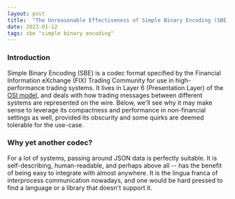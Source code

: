```yaml
---
layout: post
title:  "The Unreasonable Effectiveness of Simple Binary Encoding (SBE)"
date: 2023-01-12
tags: sbe "simple binary encoding"
---
```


### Introduction
Simple Binary Encoding (SBE) is a codec format specified by the Financial 
Information eXchange (FIX) Trading Community for use in high-performance trading systems. 
It lives in Layer 6 (Presentation Layer) of the [OSI model][OSI model], and deals with how
trading messages between different systems are represented on the wire. 
Below, we'll see why it may make sense to leverage its compactness and performance in 
non-financial settings as well, provided its obscurity and some quirks are deemed tolerable for the
use-case.

### Why yet another codec?
For a lot of systems, passing around JSON data is perfectly suitable. It is self-describing, human-readable, and perhaps above all -- has the benefit of being easy to integrate with almost anywhere. 
It is the lingua franca of interprocess communication nowadays, and one would be hard pressed to find a 
language or a library that doesn't support it.






[OSI model]: [https://en.wikipedia.org/wiki/OSI_model]